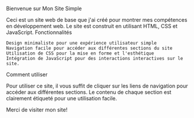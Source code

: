 Bienvenue sur Mon Site Simple

Ceci est un site web de base que j'ai créé pour montrer mes compétences en développement web. Le site est construit en utilisant HTML, CSS et JavaScript.
Fonctionnalités

    Design minimaliste pour une expérience utilisateur simple
    Navigation facile pour accéder aux différentes sections du site
    Utilisation de CSS pour la mise en forme et l'esthétique
    Intégration de JavaScript pour des interactions interactives sur le site.

Comment utiliser

Pour utiliser ce site, il vous suffit de cliquer sur les liens de navigation pour accéder aux différentes sections. Le contenu de chaque section est clairement étiqueté pour une utilisation facile.

Merci de visiter mon site!
